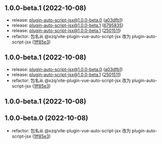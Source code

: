 ## 1.0.0-beta.1 (2022-10-08)

- release: plugin-auto-script-jsx@1.0.0-beta.0 ([a03dfb1](https://github.com/Mr-xzq/xzq-vite-plugins/commit/a03dfb1))
- release: plugin-auto-script-jsx@1.0.0-beta.1 ([6795835](https://github.com/Mr-xzq/xzq-vite-plugins/commit/6795835))
- release: plugin-auto-script-jsx@1.0.0-beta.1 ([2501511](https://github.com/Mr-xzq/xzq-vite-plugins/commit/2501511))
- refactor: 包名从 @xzq/vite-plugin-vue-auto-script-jsx 改为 plugin-auto-script-jsx ([1ff85e3](https://github.com/Mr-xzq/xzq-vite-plugins/commit/1ff85e3))

## 1.0.0-beta.1 (2022-10-08)

- release: plugin-auto-script-jsx@1.0.0-beta.0 ([a03dfb1](https://github.com/Mr-xzq/xzq-vite-plugins/commit/a03dfb1))
- release: plugin-auto-script-jsx@1.0.0-beta.1 ([2501511](https://github.com/Mr-xzq/xzq-vite-plugins/commit/2501511))
- refactor: 包名从 @xzq/vite-plugin-vue-auto-script-jsx 改为 plugin-auto-script-jsx ([1ff85e3](https://github.com/Mr-xzq/xzq-vite-plugins/commit/1ff85e3))

## 1.0.0-beta.1 (2022-10-08)

## 1.0.0-beta.0 (2022-10-08)

- refactor: 包名从 @xzq/vite-plugin-vue-auto-script-jsx 改为 plugin-auto-script-jsx ([1ff85e3](https://github.com/Mr-xzq/xzq-vite-plugins/commit/1ff85e3))
